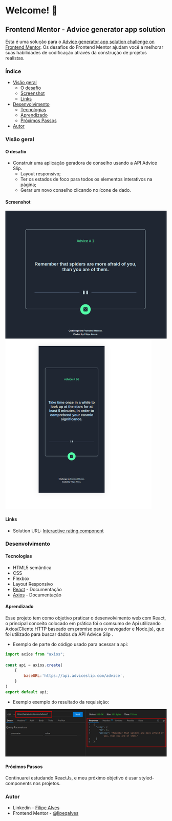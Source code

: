 
# Welcome! 👋

## Frontend Mentor - Advice generator app solution

Esta é uma solução para o [Advice generator app solution challenge on Frontend Mentor](https://www.frontendmentor.io/challenges/advice-generator-app-QdUG-13db). Os desafios do Frontend Mentor ajudam você a melhorar suas habilidades de codificação através da construção de projetos realistas.

### Índice

- [Visão geral](#visão-geral)
  - [O desafio](#o-desafio)
  - [Screenshot](#screenshot)
  - [Links](#links)
- [Desenvolvimento](#desenvolvimento)
  - [Tecnologias](#tecnologias)
  - [Aprendizado](#aprendizado)
  - [Próximos Passos](#próximos-passos)
- [Autor](#autor)

### Visão geral

#### O desafio

- Construir uma aplicação geradora de conselho usando a API Advice Slip.
  - Layout responsivo;
  - Ter os estados de foco para todos os elementos interativos na página;
  - Gerar um novo conselho clicando no ícone de dado.

#### Screenshot

![Resultado Desktop](./images/image-1.png)
![Resultado Mobile](./images/image-2.png)

#### Links

- Solution URL: [Interactive rating component](https://interactive-rating-component-omega-mauve.vercel.app/)

### Desenvolvimento

#### Tecnologias

- HTML5 semântica
- CSS
- Flexbox
- Layout Responsivo
- [React](https://reactjs.org/) - Documentação
- [Axios](https://axios-http.com/ptbr/docs/intro) - Documentação

#### Aprendizado

Esse projeto tem como objetivo praticar o desenvolvimento web com React, o principal conceito colocado em prática foi o comsumo de Api utilizando  Axios(Cliente HTTP baseado em promise para o navegador e Node.js), que foi utilizado para buscar dados da API Advice Slip .

- Exemplo de parte do código usado para acessar a api:

```js
import axios from "axios";

const api = axios.create(
    {
        baseURL:'https://api.adviceslip.com/advice',
    }
)
export default api;
```

- Exemplo exemplo do resultado da requisição:

![Resposta da requisição GET](./images/image.png)

#### Próximos Passos

Continuarei estudando ReactJs, e meu próximo objetivo é usar styled-components nos projetos.

### Autor

- Linkedin - [Filipe Alves](https://www.linkedin.com/in/filipeqalves/)
- Frontend Mentor - [@lipeqalves](https://www.frontendmentor.io/profile/lipeqalves)
